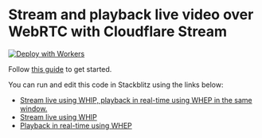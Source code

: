# Stream and playback live video over WebRTC with Cloudflare Stream

[![Deploy with Workers](https://deploy.workers.cloudflare.com/button)](https://deploy.workers.cloudflare.com/?url=https://github.com/cloudflare/workers-sdk/tree/main/templates/stream/webrtc)

Follow [this guide](https://developers.cloudflare.com/stream/webrtc-beta) to get started.

You can run and edit this code in Stackblitz using the links below:

- [Stream live using WHIP, playback in real-time using WHEP in the same window.](https://workers.new/stream/webrtc)
- [Stream live using WHIP](https://workers.new/stream/webrtc-whip)
- [Playback in real-time using WHEP](https://workers.new/stream/webrtc-whep)
